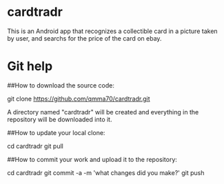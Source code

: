 # cardtradr

This is an Android app that recognizes a collectible card in a picture taken by user, and searchs for the price of the card on ebay.

# Git help
##How to download the source code:

git clone https://github.com/qmma70/cardtradr.git

A directory named "cardtradr" will be created and everything in the repository will be downloaded into it.

##How to update your local clone:

cd cardtradr
git pull

##How to commit your work and upload it to the repository:

cd cardtradr
git commit -a -m 'what changes did you make?'
git push
